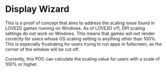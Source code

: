 # Display Wizard

This is a proof of concept that aims to address the scaling issue found in LOVE2D games running on Windows. As of LOVE2D v11, DPI scaling settings do not work on Windows. This means that games will not render correctly for users whose OS scaling setting is anything other than 100%. This is especially frustrating for users trying to run apps in fullscreen, as the corner of the window will be cut off. 

Currently, this POC can calculate the scaling value for users with a scale of 100% or higher.